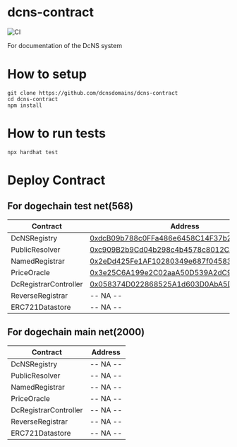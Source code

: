 # dcns-contract

![CI](https://github.com/dcnsdomains/dcns-contract/workflows/CI/badge.svg)

For documentation of the DcNS system

# How to setup

```
git clone https://github.com/dcnsdomains/dcns-contract
cd dcns-contract
npm install
```

# How to run tests

```
npx hardhat test
```

# Deploy Contract

## For dogechain test net(568)

| Contract              | Address                                    |
| --------------------- | ------------------------------------------ |
| DcNSRegistry          | [0xdcB09b788c0FFa486e6458C14F37b29DE24046d2](https://explorer-testnet.dogechain.dog/address/0xdcB09b788c0FFa486e6458C14F37b29DE24046d2) |
| PublicResolver        | [0xc909B2b9Cd04b298c4b4578c8012CA79baf7267c](https://explorer-testnet.dogechain.dog/address/0xc909B2b9Cd04b298c4b4578c8012CA79baf7267c) |
| NamedRegistrar        | [0x2eDd425Fe1AF10280349e687f04583D06A2830c3](https://explorer-testnet.dogechain.dog/address/0x2eDd425Fe1AF10280349e687f04583D06A2830c3) |
| PriceOracle           | [0x3e25C6A199e2C02aaA50D539A2dC938795ef62B3](https://explorer-testnet.dogechain.dog/address/0x3e25C6A199e2C02aaA50D539A2dC938795ef62B3) |
| DcRegistrarController | [0x058374D022868525A1d603D0AbA5Dfd65E32d130](https://explorer-testnet.dogechain.dog/address/0x058374D022868525A1d603D0AbA5Dfd65E32d130) |
| ReverseRegistrar      | -- NA --                                   |
| ERC721Datastore       | -- NA --                                   |


## For dogechain main net(2000)

| Contract              | Address                                    |
| --------------------- | ------------------------------------------ |
| DcNSRegistry          | -- NA --                                   |
| PublicResolver        | -- NA --                                   |
| NamedRegistrar        | -- NA --                                   |
| PriceOracle           | -- NA --                                   |
| DcRegistrarController | -- NA --                                   |
| ReverseRegistrar      | -- NA --                                   |
| ERC721Datastore       | -- NA --                                   |
